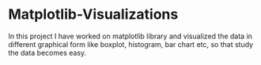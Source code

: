 # Matplotlib-Visualizations
In this project I have worked on matplotlib library and visualized the data in different graphical form like boxplot, histogram,  bar chart etc, so that  study the data becomes easy.
